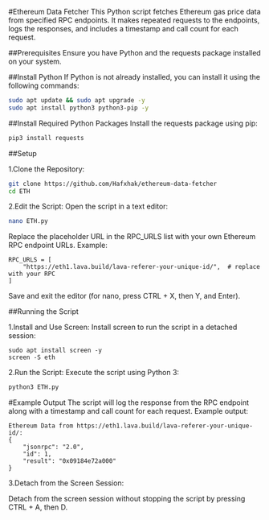 #Ethereum Data Fetcher
This Python script fetches Ethereum gas price data from specified RPC endpoints. It makes repeated requests to the endpoints, logs the responses, and includes a timestamp and call count for each request.

##Prerequisites
Ensure you have Python and the requests package installed on your system.

##Install Python
If Python is not already installed, you can install it using the following commands:

```bash
sudo apt update && sudo apt upgrade -y
sudo apt install python3 python3-pip -y
```
##Install Required Python Packages
Install the requests package using pip:
```bash
pip3 install requests
```
##Setup

1.Clone the Repository:
```bash
git clone https://github.com/Hafxhak/ethereum-data-fetcher
cd ETH
```
2.Edit the Script:
Open the script in a text editor:
```bash
nano ETH.py
```
Replace the placeholder URL in the RPC_URLS list with your own Ethereum RPC endpoint URLs. Example:
```
RPC_URLS = [
    "https://eth1.lava.build/lava-referer-your-unique-id/",  # replace with your RPC
]
```

Save and exit the editor (for nano, press CTRL + X, then Y, and Enter).

##Running the Script

1.Install and Use Screen:
Install screen to run the script in a detached session:

```
sudo apt install screen -y
screen -S eth
```
2.Run the Script:
Execute the script using Python 3:

```bash
python3 ETH.py
```
#Example Output
The script will log the response from the RPC endpoint along with a timestamp and call count for each request. Example output:
```[2024-05-24 12:00:00] RPC Call Count: 1
Ethereum Data from https://eth1.lava.build/lava-referer-your-unique-id/:
{
    "jsonrpc": "2.0",
    "id": 1,
    "result": "0x09184e72a000"
}
```


3.Detach from the Screen Session:

Detach from the screen session without stopping the script by pressing CTRL + A, then D.









